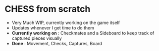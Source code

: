 # CHESS from scratch
- Very Much WIP, currently working on the game itself
- Updates whenever I get time to do them
- **Currently working on** : Checkmates and a Sideboard to keep track of captured pieces visually
- **Done** : Movement, Checks, Captures, Board
